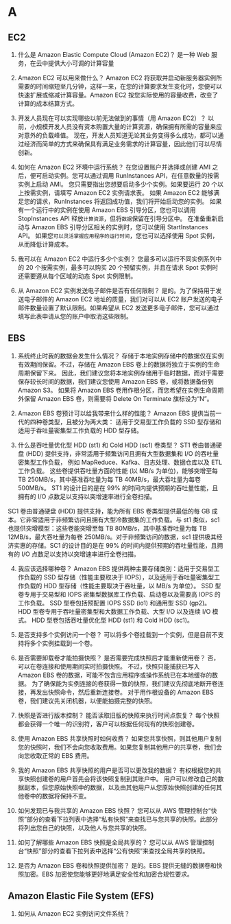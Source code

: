 # A

## EC2

1. 什么是 Amazon Elastic Compute Cloud (Amazon EC2)？
是一种 Web 服务，在云中提供大小可调的计算容量

2. Amazon EC2 可以用来做什么？
Amazon EC2 将获取并启动新服务器实例所需要的时间缩短至几分钟，这样一来，在您的计算要求发生变化时，您便可以快速扩展或缩减计算容量。Amazon EC2 按您实际使用的容量收费，改变了计算的成本结算方式。

3. 开发人员现在可以实现哪些以前无法做到的事情（用 Amazon EC2）？
以前，小规模开发人员没有资本购置大量的计算资源，确保拥有所需的容量来应对意外的负载峰值。
现在，开发人员知道无论其业务变得多么成功，都可以通过经济而简单的方式来确保具有满足业务需求的计算容量，因此他们可以尽情创新。

4. 如何在 Amazon EC2 环境中运行系统？
在您设置账户并选择或创建 AMI 之后，便可启动实例。您可以通过调用 RunInstances API，在任意数量的按需实例上启动 AMI。
您只需要指出您想要启动多少个实例。如果要运行 20 个以上按需实例，请填写 Amazon EC2 实例请求表。
如果 Amazon EC2 能够满足您的请求，RunInstances 将返回成功值，我们将开始启动您的实例。
如果有一个运行中的实例在使用 Amazon EBS 引导分区，您也可以调用 StopInstances API 释放`计算资源`，但将`数据`保留在引导分区中。
在准备重新启动与 Amazon EBS 引导分区相关的实例时，您可以使用 StartInstances API。
如果您`可以灵活掌握应用程序的运行时间`，您也可以选择使用 Spot 实例，从而降低计算成本。

5. 我可以在 Amazon EC2 中运行多少个实例？
您最多可以运行不同实例系列中的 20 个按需实例，最多可以购买 20 个预留实例，并且在请求 Spot 实例时还需要遵从每个区域的动态 Spot 实例限制。

6. 从 Amazon EC2 实例发送电子邮件是否有任何限制？
是的。为了保持用于发送电子邮件的 Amazon EC2 地址的质量，我们对可以从 EC2 账户发送的电子邮件数量设置了默认限制。如果希望从 EC2 发送更多电子邮件，您可以通过填写此表申请从您的账户中取消这些限制。

## EBS

1. 系统终止时我的数据会发生什么情况？
存储于本地实例存储中的数据仅在实例有效期间保留。不过，存储在 Amazon EBS 卷上的数据将独立于实例的生命周期保留下来。
因此，我们建议您将本地实例存储用于临时数据，而对于需要保存较长时间的数据，我们建议您使用 Amazon EBS 卷，或将数据备份到 Amazon S3。
如果将 Amazon EBS 卷用作根分区，而您希望在实例生命周期外保留 Amazon EBS 卷，则需要将 Delete On Terminate 旗标设为“N”。

2. Amazon EBS 卷预计可以给我带来什么样的性能？
Amazon EBS 提供当前一代的四种卷类型，且被分为两大类：
适用于交易型工作负载的 SSD 型存储和适用于吞吐量密集型工作负载的 HDD 型存储。

3. 什么是吞吐量优化型 HDD (st1) 和 Cold HDD (sc1) 卷类型？
ST1 卷由普通硬盘 (HDD) 提供支持，非常适用于频繁访问且拥有大型数据集和 I/O 的吞吐量密集型工作负载，
例如 MapReduce、Kafka、日志处理、数据仓库以及 ETL 工作负载。
这些卷提供吞吐量方面的性能 (以 MB/s 为单位)，能够突增至每 TB 250MB/s，其中基准吞吐量为每 TB 40MB/s，最大吞吐量为每卷 500MB/s。
ST1 的设计目的是在 99% 的时间内提供预期的吞吐量性能，且拥有的 I/O 点数足以支持以突增速率进行全卷扫描。

SC1 卷由普通硬盘 (HDD) 提供支持，能为所有 EBS 卷类型提供最低的每 GB 成本。它非常适用于非频繁访问且拥有大型冷数据集的工作负载。与 st1 类似，sc1 也提供突增模型：这些卷能突增至每 TB 80MB/s，其中基准吞吐量为每 TB 12MB/s，最大吞吐量为每卷 250MB/s。对于非频繁访问的数据，sc1 提供极其经济实惠的存储。SC1 的设计目的是在 99% 的时间内提供预期的吞吐量性能，且拥有的 I/O 点数足以支持以突增速率进行全卷扫描。

4. 我应该选择哪种卷？
Amazon EBS 提供两种主要存储类别：适用于交易型工作负载的 SSD 型存储（性能主要取决于 IOPS），以及适用于吞吐量密集型工作负载的 HDD 型存储（性能主要取决于吞吐量，以 MB/s 为单位）。
SSD 型卷专用于交易型和 IOPS 密集型数据库工作负载、启动卷以及需要高 IOPS 的工作负载。
SSD 型卷包括预配置 IOPS SSD (io1) 和通用型 SSD (gp2)。
HDD 型卷专用于吞吐量密集型和大数据工作负载、大型 I/O 以及连续 I/O 模式。
HDD 型卷包括吞吐量优化型 HDD (st1) 和 Cold HDD (sc1)。

5. 是否支持多个实例访问一个卷？
可以将多个卷挂载到一个实例，但是目前不支持将多个实例挂载到一个卷。

6. 是否需要卸载卷才能拍摄快照？ 是否需要完成快照后才能重新使用卷？
否，可以在卷连接和使用期间实时拍摄快照。
不过，快照只能捕获已写入 Amazon EBS 卷的数据，可能不包含应用程序或操作系统已在本地缓存的数据。
为了确保能为实例连接的卷获得一致的快照，我们建议先彻底地断开卷连接，再发出快照命令，然后重新连接卷。
对于用作根设备的 Amazon EBS 卷，我们建议先关闭机器，以便能拍摄完整的快照。  

7. 快照是否进行版本控制？ 能否读取旧版的快照来执行时间点恢复？
每个快照都会获得一个唯一的识别符，客户可以根据任何现有的快照创建卷。

8. 使用 Amazon EBS 共享快照时如何收费？
如果您共享快照，则其他用户复制您的快照时，我们不会向您收取费用。如果您复制其他用户的共享卷，我们会向您收取正常的 EBS 费用。

9. 我的 Amazon EBS 共享快照的用户是否可以更改我的数据？
有权根据您的共享快照创建卷的用户首先会将该快照复制到其账户中。
用户可以修改自己的数据副本，但您原始快照中的数据，以及由其他用户从您原始快照创建的任何其他卷中的数据将保持不变。

10. 如何发现已与我共享的 Amazon EBS 快照？
您可以从 AWS 管理控制台“快照”部分的查看下拉列表中选择“私有快照”来查找已与您共享的快照。此部分将列出您自己的快照，以及他人与您共享的快照。   

11. 如何了解哪些 Amazon EBS 快照是全局共享的？
您可以从 AWS 管理控制台“快照”部分的查看下拉列表中选择“公有快照”来查找全局共享的快照。

12. 是否为 Amazon EBS 卷和快照提供加密？
是的。EBS 提供无缝的数据卷和快照加密。EBS 加密使您能够更好地满足安全性和加密合规性要求。

## Amazon Elastic File System (EFS)

1. 如何从 Amazon EC2 实例访问文件系统？
